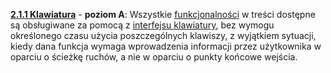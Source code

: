 [**2.1.1 Klawiatura**](https://wcag.lepszyweb.pl/#keyboard) - **poziom A**: Wszystkie <a href="#" data-toggle="tooltip" data-original-title="{{site.data.glossary.funkcjonalnosc | strip_html | replace: '*', ''}}">funkcjonalności</a> w treści dostępne są obsługiwane za pomocą z <a href="#" data-toggle="tooltip" data-original-title="{{site.data.glossary.interfejs_klawiaturowy | strip_html | replace: '*', ''}}">interfejsu klawiatury</a>, bez wymogu określonego czasu użycia poszczególnych klawiszy, z wyjątkiem sytuacji, kiedy dana funkcja wymaga wprowadzenia informacji przez użytkownika w oparciu o ścieżkę ruchów, a nie w oparciu o punkty końcowe wejścia.